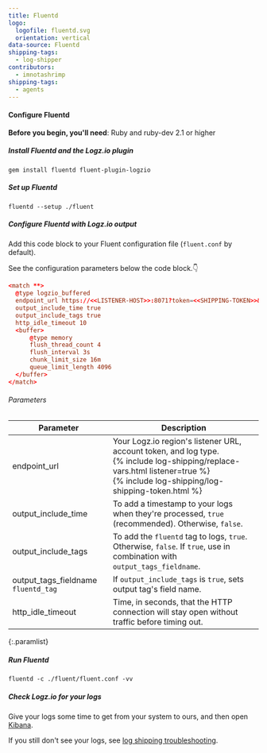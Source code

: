 ```yaml
---
title: Fluentd
logo:
  logofile: fluentd.svg
  orientation: vertical
data-source: Fluentd
shipping-tags:
  - log-shipper
contributors:
  - imnotashrimp
shipping-tags:
  - agents
---
```


#### Configure Fluentd

**Before you begin, you'll need**:
Ruby and ruby-dev 2.1 or higher

<div class="tasklist">

##### Install Fluentd and the Logz.io plugin

```shell
gem install fluentd fluent-plugin-logzio
```

##### Set up Fluentd

```shell
fluentd --setup ./fluent
```

##### Configure Fluentd with Logz.io output

Add this code block to your Fluent configuration file (`fluent.conf` by default).

See the configuration parameters below the code block.👇

```conf
<match **>
  @type logzio_buffered
  endpoint_url https://<<LISTENER-HOST>>:8071?token=<<SHIPPING-TOKEN>>&type=my_type
  output_include_time true
  output_include_tags true
  http_idle_timeout 10
  <buffer>
      @type memory
      flush_thread_count 4
      flush_interval 3s
      chunk_limit_size 16m
      queue_limit_length 4096
  </buffer>
</match>
```

###### Parameters

| Parameter | Description |
|---|---|
| endpoint_url | Your Logz.io region's listener URL, account token, and log type. <br> {% include log-shipping/replace-vars.html listener=true %} <br> {% include log-shipping/log-shipping-token.html %} |
| output_include_time | To add a timestamp to your logs when they're processed, `true` (recommended). Otherwise, `false`. |
| output_include_tags | To add the `fluentd` tag to logs, `true`. Otherwise, `false`. If `true`, use in combination with `output_tags_fieldname`. |
| output_tags_fieldname <span class="default-param">`fluentd_tag`</span> | If `output_include_tags` is `true`, sets output tag's field name. |
| http_idle_timeout | Time, in seconds, that the HTTP connection will stay open without traffic before timing out. |
{:.paramlist}

##### Run Fluentd

```shell
fluentd -c ./fluent/fluent.conf -vv
```

##### Check Logz.io for your logs

Give your logs some time to get from your system to ours, and then open [Kibana](https://app.logz.io/#/dashboard/kibana).

If you still don't see your logs, see [log shipping troubleshooting]({{site.baseurl}}/user-guide/log-shipping/log-shipping-troubleshooting.html).

</div>
